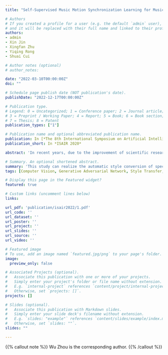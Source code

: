 ```yaml
---
title: "Self-Supervised Music Motion Synchronization Learning for Music-Driven Conducting Motion Generation"

# Authors
# If you created a profile for a user (e.g. the default `admin` user), write the username (folder name) here 
# and it will be replaced with their full name and linked to their profile.
authors:
- admin
- Xin Jin
- Xingfan Zhu
- Yiqing Rong
- Shuai Cui

# Author notes (optional)
# author_notes:

date: "2022-03-10T00:00:00Z"
doi: ""

# Schedule page publish date (NOT publication's date).
publishDate: "2022-12-17T00:00:00Z"

# Publication type.
# Legend: 0 = Uncategorized; 1 = Conference paper; 2 = Journal article;
# 3 = Preprint / Working Paper; 4 = Report; 5 = Book; 6 = Book section;
# 7 = Thesis; 8 = Patent
publication_types: ["1"]

# Publication name and optional abbreviated publication name.
publication: In [*The 8th International Symposium on Artificial Intelligence and Robotics (ISAIR), Shanghai, 21-23 October, 2022*]. [[doi]](https://doi.org/10.1007/978-981-19-7943-9_23)
publication_short: In *ISAIR 2020*

abstract: 'In recent years, due to the improvement of scientific research methods and the wide-open source and acquisition of related data sets, face stylization has become a hot research field and application direction. There is a need to stylize face images in many applications, such as camera beauty, artistic photo processing, etc. However, most of the current schemes are not satisfactory, and the resultant image synthesis traces are obvious, and the effect is relatively monotonous. Based on the study of image features and style representation, this paper proposes a general-purpose face image style transfer whole process scheme. It can fill the gap in local style transfer of face images. Among the existing face stylization methods, the face stylization method is more complex, and the resulting obvious image synthesis trace along with the single effect. The project innovates the existing technology that can split the whole picture and implements the following six functions. Including the segmentation of specific portrait parts (hair), the skin buffing and whitening of the face, the defuzzification of the photos, the style transfer of the hair, the messy hair removal, and the implementation of the big eye effect. This study can realize the automatic style conversion of specific face images quickly and with high quality.'

# Summary. An optional shortened abstract.
summary: 'This study can realize the automatic style conversion of specific face images quickly and with high quality.'
tags: [Computer Vision, Generative Adversarial Network, Style Transfer, Semantic Segmentation]

# Display this page in the Featured widget?
featured: true

# Custom links (uncomment lines below)
links:

url_pdf: 'publication/isair2022/1.pdf'
url_code: ''
url_dataset: ''
url_poster: ''
url_project: ''
url_slides: ''
url_source: ''
url_video: ''

# Featured image
# To use, add an image named `featured.jpg/png` to your page's folder. 
image:
  preview_only: false

# Associated Projects (optional).
#   Associate this publication with one or more of your projects.
#   Simply enter your project's folder or file name without extension.
#   E.g. `internal-project` references `content/project/internal-project/index.md`.
#   Otherwise, set `projects: []`.
projects: []

# Slides (optional).
#   Associate this publication with Markdown slides.
#   Simply enter your slide deck's filename without extension.
#   E.g. `slides: "example"` references `content/slides/example/index.md`.
#   Otherwise, set `slides: ""`.
slides: ""

---
```


{{% callout note %}}
Wu Zhou is the corresponding author.
{{% /callout %}}
